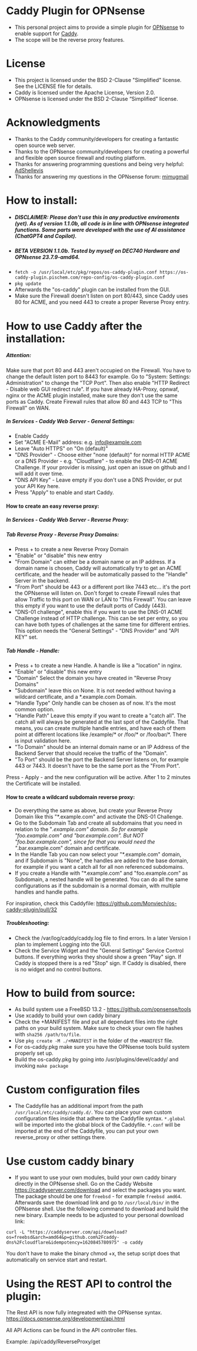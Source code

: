 # Caddy Plugin for OPNsense

- This personal project aims to provide a simple plugin for [OPNsense](https://github.com/opnsense) to enable support for [Caddy](https://github.com/caddyserver/caddy).
- The scope will be the reverse proxy features.

# License

- This project is licensed under the BSD 2-Clause "Simplified" license. See the LICENSE file for details. 
- Caddy is licensed under the Apache License, Version 2.0. 
- OPNsense is licensed under the BSD 2-Clause “Simplified” license.

# Acknowledgments

- Thanks to the Caddy community/developers for creating a fantastic open source web server.
- Thanks to the OPNsense community/developers for creating a powerful and flexible open source firewall and routing platform.
- Thanks for answering programming questions and being very helpful: [AdShellevis](https://github.com/Adschellevis)
- Thanks for answering my questions in the OPNsense forum: [mimugmail](https://forum.opnsense.org/index.php?action=profile;u=15464)

# How to install:
- ##### DISCLAIMER: Please don't use this in any productive enviroments (yet). As of version 1.1.0b, all code is in line with OPNsense integrated functions. Some parts were developed with the use of AI assistance (ChatGPT4 and Copilot).
- ##### BETA VERSION 1.1.0b. Tested by myself on DEC740 Hardware and OPNsense 23.7.9-amd64.
- ```fetch -o /usr/local/etc/pkg/repos/os-caddy-plugin.conf https://os-caddy-plugin.pischem.com/repo-config/os-caddy-plugin.conf```
- ```pkg update```
- Afterwards the "os-caddy" plugin can be installed from the GUI.
- Make sure the Firewall doesn't listen on port 80/443, since Caddy uses 80 for ACME, and you need 443 to create a proper Reverse Proxy entry.

# How to use Caddy after the installation:

##### Attention:
Make sure that port 80 and 443 aren't occupied on the Firewall. You have to change the default listen port to 8443 for example. Go to "System: Settings: Administration" to change the "TCP Port". Then also enable "HTTP Redirect - Disable web GUI redirect rule". If you have already HA-Proxy, opnwaf, nginx or the ACME plugin installed, make sure they don't use the same ports as Caddy. Create Firewall rules that allow 80 and 443 TCP to "This Firewall" on WAN.


##### In Services - Caddy Web Server - General Settings:

- Enable Caddy
- Set "ACME E-Mail" address: e.g. info@example.com
- Leave "Auto HTTPS" on "On (default)"
- "DNS Provider" - Choose either "none (default)" for normal HTTP ACME or a DNS Provider - e.g. "Cloudflare" - to enable the DNS-01 ACME Challenge. If your provider is missing, just open an issue on github and I will add it over time.
- "DNS API Key" - Leave empty if you don't use a DNS Provider, or put your API Key here.
- Press "Apply" to enable and start Caddy.

#### How to create an easy reverse proxy:
##### In Services - Caddy Web Server - Reverse Proxy:

##### Tab Reverse Proxy - Reverse Proxy Domains:
- Press + to create a new Reverse Proxy Domain
- "Enable" or "disable" this new entry
- "From Domain" can either be a domain name or an IP address. If a domain name is chosen, Caddy will automatically try to get an ACME certificate, and the header will be automatically passed to the "Handle" Server in the backend.
- "From Port" should be 443 or a different port like 7443 etc... it's the port the OPNsense will listen on. Don't forget to create Firewall rules that allow Traffic to this port on WAN or LAN to "This Firewall". You can leave this empty if you want to use the default ports of Caddy (443).
- "DNS-01 challenge", enable this if you want to use the DNS-01 ACME Challenge instead of HTTP challenge. This can be set per entry, so you can have both types of challenges at the same time for different entries. This option needs the "General Settings" - "DNS Provider" and "API KEY" set.

##### Tab Handle - Handle:
- Press + to create a new Handle. A handle is like a "location" in nginx.
- "Enable" or "disable" this new entry
- "Domain" Select the domain you have created in "Reverse Proxy Domains"
- "Subdomain" leave this on None. It is not needed without having a wildcard certificate, and a *.example.com Domain.
- "Handle Type" Only handle can be chosen as of now. It's the most common option.
- "Handle Path" Leave this empty if you want to create a "catch all". The catch all will always be generated at the last spot of the Caddyfile. That means, you can create multiple handle entries, and have each of them point at different locations like /example/* or /foo/* or /foo/bar/*. There is input validation here.
- "To Domain" should be an internal domain name or an IP Address of the Backend Server that should receive the traffic of the "Domain".
- "To Port" should be the port the Backend Server listens on, for example 443 or 7443. It doesn't have to be the same port as the "From Port".

Press - Apply - and the new configuration will be active. After 1 to 2 minutes the Certificate will be installed.

#### How to create a wildcard subdomain reverse proxy:
- Do everything the same as above, but create your Reverse Proxy Domain like this "*.example.com" and activate the DNS-01 Challenge.
- Go to the Subdomain Tab and create all subdomains that you need in relation to the "*.example.com" domain. So for example "foo.example.com" and "bar.example.com". But NOT "foo.bar.example.com", since for that you would need the "*.bar.example.com" domain and certificate.
- In the Handle Tab you can now select your "*.example.com" domain, and if Subdomain is "None", the handles are added to the base domain, for example if you want a catch all for all non referenced subdomains.
- If you create a Handle with "*.example.com" and "foo.example.com" as Subdomain, a nested handle will be generated. You can do all the same configurations as if the subdomain is a normal domain, with multiple handles and handle paths.

For inspiration, check this Caddyfile:
https://github.com/Monviech/os-caddy-plugin/pull/32

##### Troubleshooting:
- Check the /var/log/caddy/caddy.log file to find errors. In a later Version I plan to implement Logging into the GUI.
- Check the Service Widget and the "General Settings" Service Control buttons. If everything works they should show a green "Play" sign. If Caddy is stopped there is a red "Stop" sign. If Caddy is disabled, there is no widget and no control buttons.

# How to build from source:
- As build system use a FreeBSD 13.2 - https://github.com/opnsense/tools
- Use xcaddy to build your own caddy binary
- Check the +MANIFEST file and put all dependant files into the right paths on your build system. Make sure to check your own file hashes with ```sha256 /path/to/file```. 
- Use ```pkg create -M ./+MANIFEST``` in the folder of the ```+MANIFEST``` file.
- For os-caddy.pkg make sure you have the OPNsense tools build system properly set up. 
- Build the os-caddy.pkg by going into /usr/plugins/devel/caddy/ and invoking ```make package``` 

# Custom configuration files
- The Caddyfile has an additional import from the path ```/usr/local/etc/caddy/caddy.d/```. You can place your own custom configuration files inside that adhere to the Caddyfile syntax. ```*.global``` will be imported into the global block of the Caddyfile. ```*.conf``` will be imported at the end of the Caddyfile, you can put your own reverse_proxy or other settings there.

# Use custom caddy binary
- If you want to use your own modules, build your own caddy binary directly in the OPNsense shell. Go on the Caddy Website https://caddyserver.com/download and select the packages you want. The package should be one for ```freebsd``` - for example ```freebsd amd64```. Afterwards save the download link and go to ```/usr/local/bin/``` in the OPNsense shell. Use the following command to download and build the new binary. Example needs to be adjusted to your personal download link:
```
curl -L "https://caddyserver.com/api/download?os=freebsd&arch=amd64&p=github.com%2Fcaddy-dns%2Fcloudflare&idempotency=1620845780975" -o caddy
```
You don't have to make the binary chmod +x, the setup script does that automatically on service start and restart.

# Using the REST API to control the plugin:
The Rest API is now fully integreated with the OPNsense syntax.
https://docs.opnsense.org/development/api.html

All API Actions can be found in the API controller files.

Example:
/api/caddy/ReverseProxy/get
